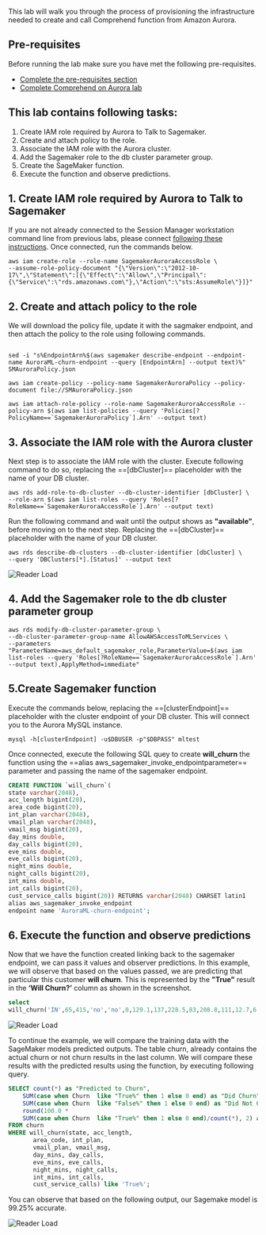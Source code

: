 This lab will walk you through the process of provisioning the infrastructure needed to create and call Comprehend function from Amazon Aurora.

## Pre-requisites
Before running the lab make sure you have met the following pre-requisites.

* [Complete the pre-requisites section](/prereqs/Overview/)
* [Complete Comprehend on Aurora lab](/ML/Comprehend/)

## This lab contains following tasks:

1. Create IAM role required by Aurora to Talk to Sagemaker.
2. Create and attach policy to the role.
3. Associate the IAM role with the Aurora cluster.
4. Add the Sagemaker role to the db cluster parameter group.
5. Create the SageMaker function.
6. Execute the function and observe predictions.  


## 1. Create IAM role required by Aurora to Talk to Sagemaker

If you are not already connected to the Session Manager workstation command line from previous labs, please connect [following these instructions](/prereqs/connect/). Once connected, run the commands below.

``` shell
aws iam create-role --role-name SagemakerAuroraAccessRole \
--assume-role-policy-document "{\"Version\":\"2012-10-17\",\"Statement\":[{\"Effect\":\"Allow\",\"Principal\":{\"Service\":\"rds.amazonaws.com\"},\"Action\":\"sts:AssumeRole\"}]}"
```

## 2. Create and attach policy to the role

We will download the policy file, update it with the sagmaker endpoint, and then attach the policy to the role using following commands.

``` shell

sed -i "s%EndpointArn%$(aws sagemaker describe-endpoint --endpoint-name AuroraML-churn-endpoint --query [EndpointArn] --output text)%" SMAuroraPolicy.json

aws iam create-policy --policy-name SagemakerAuroraPolicy --policy-document file://SMAuroraPolicy.json

aws iam attach-role-policy --role-name SagemakerAuroraAccessRole --policy-arn $(aws iam list-policies --query 'Policies[?PolicyName==`SagemakerAuroraPolicy`].Arn' --output text)

```

## 3. Associate the IAM role with the Aurora cluster

Next step is to associate the IAM role with the cluster. Execute following command to do so, replacing the ==[dbCluster]== placeholder with the name of your DB cluster.

``` shell
aws rds add-role-to-db-cluster --db-cluster-identifier [dbCluster] \
--role-arn $(aws iam list-roles --query 'Roles[?RoleName==`SagemakerAuroraAccessRole`].Arn' --output text)
```		
Run the following command and wait until the output shows as **"available"**, before moving on to the next step.  Replacing the ==[dbCluster]== placeholder with the name of your DB cluster.

``` shell
aws rds describe-db-clusters --db-cluster-identifier [dbCluster] \
--query 'DBClusters[*].[Status]' --output text
```

<span class="image">![Reader Load](/ML/Comprehend/2-dbcluster-available.png?raw=true)</span>

## 4. Add the Sagemaker role to the db cluster parameter group

``` shell
aws rds modify-db-cluster-parameter-group \
--db-cluster-parameter-group-name AllowAWSAccessToMLServices \
--parameters "ParameterName=aws_default_sagemaker_role,ParameterValue=$(aws iam list-roles --query 'Roles[?RoleName==`SagemakerAuroraAccessRole`].Arn' --output text),ApplyMethod=immediate"
```

## 5.Create Sagemaker function

Execute the commands below, replacing the ==[clusterEndpoint]== placeholder with the cluster endpoint of your DB cluster. This will connect you to the Aurora MySQL  instance.

``` shell
mysql -h[clusterEndpoint] -u$DBUSER -p"$DBPASS" mltest
```

Once connected, execute the following SQL quey to create **will_churn** the function using the ==alias aws_sagemaker_invoke_endpointparameter== parameter and passing the name of the sagemaker endpoint.  

```sql
CREATE FUNCTION `will_churn`(
state varchar(2048), 
acc_length bigint(20),
area_code bigint(20), 
int_plan varchar(2048),
vmail_plan varchar(2048), 
vmail_msg bigint(20),
day_mins double, 
day_calls bigint(20),
eve_mins double, 
eve_calls bigint(20),
night_mins double, 
night_calls bigint(20),
int_mins double, 
int_calls bigint(20),
cust_service_calls bigint(20)) RETURNS varchar(2048) CHARSET latin1
alias aws_sagemaker_invoke_endpoint
endpoint name 'AuroraML-churn-endpoint';
```


## 6. Execute the function and observe predictions
Now that we have the function created linking back to the sagemaker endpoint, we can pass it values and observer predictions. In this example, we will observe that based on the values passed, we are predicting that particular this customer **will churn**. This is represented by the **"True"** result in the **‘Will Churn?’** column as shown in the screenshot.

``` sql
select 
will_churn('IN',65,415,'no','no',0,129.1,137,228.5,83,208.8,111,12.7,6,4) as 'Will Churn?';

```

<span class="image">![Reader Load](/ML/SageMaker/1-sagemaker-out.png?raw=true)</span>



To continue the example, we will compare the training data with the SageMaker models predicted outputs. The table churn, already contains the actual churn or not churn results in the last column. We will compare these results with the predicted results using the function, by executing following query. 

``` sql
SELECT count(*) as "Predicted to Churn", 
	SUM(case when Churn  like "True%" then 1 else 0 end) as "Did Churn",
	SUM(case when Churn  like "False%" then 1 else 0 end) as "Did Not Churn",
	round(100.0 * 
	SUM(case when Churn  like "True%" then 1 else 0 end)/count(*), 2) as "Accuracy %"
FROM churn
WHERE will_churn(state, acc_length,
       area_code, int_plan,
       vmail_plan, vmail_msg,
       day_mins, day_calls,
       eve_mins, eve_calls,
       night_mins, night_calls,
       int_mins, int_calls,
       cust_service_calls) like 'True%';  
```

You can observe that based on the following output, our Sagemake model is 99.25% accurate.

<span class="image">![Reader Load](/ML/SageMaker/2-sagemaker-function-out.png?raw=true)</span>